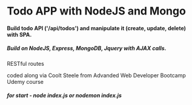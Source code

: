 # Todo APP with NodeJS and Mongo 

#### Build todo API ('/api/todos') and manipulate it (create, update, delete) with SPA.
##### Build on NodeJS,  Express, MongoDB, Jquery with AJAX calls.

RESTful routes

coded along via Coolt Steele from Advanded Web Developer Bootcamp Udemy course 

##### for start - node index.js or nodemon index.js